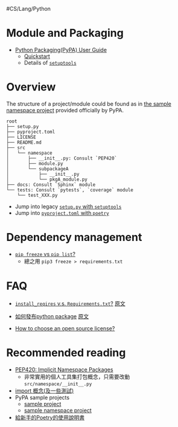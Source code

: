 #CS/Lang/Python 

# Module and Packaging

* [Python Packaging(PyPA) User Guide](https://packaging.python.org/)
    * [Quickstart](https://packaging.python.org/tutorials/packaging-projects/)
    * Details of [`setuptools`](https://packaging.python.org/guides/distributing-packages-using-setuptools/)

# Overview

The structure of a project/module could be found as in [the sample namespace project](https://github.com/pypa/sample-namespace-packages) provided officially by PyPA. 

```
root
├── setup.py
├── pyproject.toml
├── LICENSE
├── README.md
├── src
│   └── namespace
│       ├── __init__.py: Consult `PEP420`
│       ├── module.py
│       └── subpackageA
│           ├── __init__.py
│           └── pkgA_module.py
├── docs: Consult `Sphinx` module
└── tests: Consult `pytests`, `coverage` module
    └── test_XXX.py
```

* Jump into legacy [`setup.py` with `setuptools`](https://packaging.python.org/guides/distributing-packages-using-setuptools/)
* Jump into [`pyproject.toml` with `poetry`](https://python-poetry.org/docs/pyproject/)
# Dependency management
* [`pip freeze` vs `pip list`?](https://stackoverflow.com/questions/18966564/pip-freeze-vs-pip-list)
	* 總之用 `pip3 freeze > requirements.txt`

# FAQ
* [`install_reqires` v.s. `Requirements.txt`?](https://packaging.python.org/discussions/install-requires-vs-requirements/) [原文](https://pyzh.readthedocs.io/en/latest/python-setup-dot-py-vs-requirements-dot-txt.html)

* [如何發布python package](https://www.jiqizhixin.com/articles/19060901) [原文](https://www.freecodecamp.org/news/from-a-python-project-to-an-open-source-package-an-a-to-z-guide-c34cb7139a22)
* [How to choose an open source license?](https://choosealicense.com/)

# Recommended reading

* [PEP420: Implicit Namespace Packages](https://www.python.org/dev/peps/pep-0420/)
	* 非常實用的個人工具集打包概念，只需要改動`src/namespace/__init__.py`
* [import 概念(及一些測試)](https://blog.hochun836.com/2020/10/03/python/import-concept.html)
* PyPA sample projects
	* [sample project](https://github.com/pypa/sampleproject)
	* [sample namespace project](https://github.com/pypa/sample-namespace-packages)
* [給新手的Poetry的使用說明書](https://blog.kyomind.tw/python-poetry/)